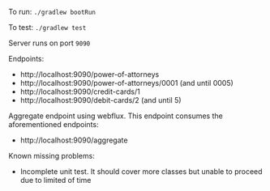 To run:
`./gradlew bootRun`

To test:
`./gradlew test`

Server runs on port `9090`

Endpoints:
- http://localhost:9090/power-of-attorneys
- http://localhost:9090/power-of-attorneys/0001 (and until 0005)
- http://localhost:9090/credit-cards/1
- http://localhost:9090/debit-cards/2 (and until 5)

Aggregate endpoint using webflux. This endpoint consumes the aforementioned endpoints:
- http://localhost:9090/aggregate

Known missing problems:
- Incomplete unit test. It should cover more classes but unable to proceed due to limited of time
